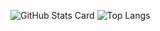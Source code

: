 ![GitHub Stats Card](https://github-readme-stats.vercel.app/api?username=0kate&theme=dark&show_icons=true&line_height=28&card_width=375&count_private=true&include_all_commits=true)
![Top Langs](https://github-readme-stats.vercel.app/api/top-langs/?username=0kate&theme=dark&layout=compact&langs_count=10&exclude_repo=Bee,Bee2.0)

